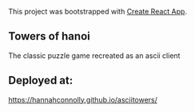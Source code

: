 This project was bootstrapped with [Create React App](https://github.com/facebook/create-react-app).

## Towers of hanoi

The classic puzzle game recreated as an ascii client

## Deployed at:
https://hannahconnolly.github.io/asciitowers/
